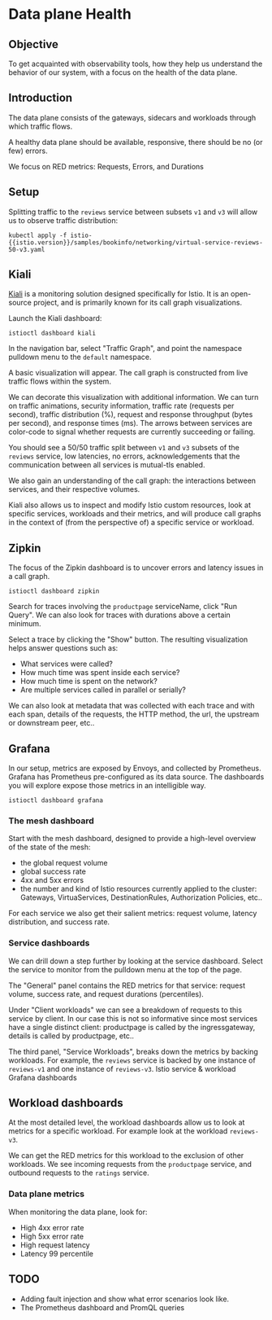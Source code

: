 # Data plane Health

## Objective

To get acquainted with observability tools, how they help us understand the behavior of our system, with a focus on the health of the data plane.

## Introduction

The data plane consists of the gateways, sidecars and workloads through which traffic flows.

A healthy data plane should be available, responsive, there should be no (or few) errors.

We focus on RED metrics:  Requests, Errors, and Durations

## Setup

Splitting traffic to the `reviews` service between subsets `v1` and `v3` will allow us to observe traffic distribution:

```shell
kubectl apply -f istio-{{istio.version}}/samples/bookinfo/networking/virtual-service-reviews-50-v3.yaml
```

## Kiali

[Kiali](https://kiali.io/) is a monitoring solution designed specifically for Istio.
It is an open-source project, and is primarily known for its call graph visualizations.

Launch the Kiali dashboard:

```shell
istioctl dashboard kiali
```

In the navigation bar, select "Traffic Graph", and point the namespace pulldown menu to the `default` namespace.

A basic visualization will appear.  The call graph is constructed from live traffic flows within the system.

We can decorate this visualization with additional information.  We can turn on traffic animations, security information, traffic rate (requests per second), traffic distribution (%), request and response throughput (bytes per second), and response times (ms).  The arrows between services are color-code to signal whether requests are currently succeeding or failing.

You should see a 50/50 traffic split between `v1` and `v3` subsets of the `reviews` service, low latencies, no errors, acknowledgements that the communication between all services is mutual-tls enabled.

We also gain an understanding of the call graph:  the interactions between services, and their respective volumes.

Kiali also allows us to inspect and modify Istio custom resources, look at specific services, workloads and their metrics, and will produce call graphs in the context of (from the perspective of) a specific service or workload.

## Zipkin

The focus of the Zipkin dashboard is to uncover errors and latency issues in a call graph.

```shell
istioctl dashboard zipkin
```

Search for traces involving the `productpage` serviceName, click "Run Query".
We can also look for traces with durations above a certain minimum.

Select a trace by clicking the "Show" button.
The resulting visualization helps answer questions such as:

- What services were called?
- How much time was spent inside each service?
- How much time is spent on the network?
- Are multiple services called in parallel or serially?

We can also look at metadata that was collected with each trace and with each span, details of the requests, the HTTP method, the url, the upstream or downstream peer, etc..

## Grafana

In our setup, metrics are exposed by Envoys, and collected by Prometheus.
Grafana has Prometheus pre-configured as its data source.
The dashboards you will explore expose those metrics in an intelligible way.

```shell
istioctl dashboard grafana
```

### The mesh dashboard

Start with the mesh dashboard, designed to provide a high-level overview of the state of the mesh:

- the global request volume
- global success rate
- 4xx and 5xx errors
- the number and kind of Istio resources currently applied to the cluster:  Gateways, VirtuaServices, DestinationRules, Authorization Policies, etc..

For each service we also get their salient metrics:  request volume, latency distribution, and success rate.

### Service dashboards

We can drill down a step further by looking at the service dashboard.
Select the service to monitor from the pulldown menu at the top of the page.

The "General" panel contains the RED metrics for that service:  request volume, success rate, and request durations (percentiles).

Under "Client workloads" we can see a breakdown of requests to this service by client.  In our case this is not so informative since most services have a single distinct client:  productpage is called by the ingressgateway, details is called by productpage, etc..

The third panel, "Service Workloads", breaks down the metrics by backing workloads.  For example, the `reviews` service is backed by one instance of `reviews-v1` and one instance of `reviews-v3`.
Istio service & workload Grafana dashboards

## Workload dashboards

At the most detailed level, the workload dashboards allow us to look at metrics for a specific workload.  For example look at the workload `reviews-v3`.

We can get the RED metrics for this workload to the exclusion of other workloads.
We see incoming requests from the `productpage` service, and outbound requests to the `ratings` service.

### Data plane metrics

When monitoring the data plane, look for:

- High 4xx error rate
- High 5xx error rate
- High request latency
- Latency 99 percentile

## TODO

- Adding fault injection and show what error scenarios look like.
- The Prometheus dashboard and PromQL queries